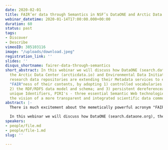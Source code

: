 ```yaml
---
date: 2020-02-01
title: FAIR’er data through Semantics in NSF’s DataONE and Arctic Data Center
webinar_datetime: 2020-01-14T17:00:00.000+00:00
duration: 60
status: past
tags:
- Discover
- Describe
vimeoID: 385103116
image: "/uploads/download.jpeg"
registration_link: ''
slides: ''
disqus_shortname: fairer-data-through-semantics
short_abstract: In this webinar we will discuss how DataONE (search.dataone.org),
  the Arctic Data Center (arcticdata.io) and Environmental Data Initiative (environmentaldatainitiative.org)
  research data repositories are extending their Metadata services to enhance the
  "FAIR"ness of their contents, by adopting 1) controlled vocabularies or Ontologies;
  2) the RDF/RDFS data model and schema; and 3) persistent dereferenceable globally
  unique Identifiers, PIRI's - three essential Semantic Web technologies for realizing
  the vision of a more transparent and integrated scientific data commons
abstract: |-
  There is much excitement about the memetically powerful acronym "FAIR", that frames some principles for better management and stewardship of Scientific Data: that these be Findable, Accessible, Interoperable, and Re-usable (Wilkinson et al. 2016; doi: 10.1038/sdata.2016.18).

  In this webinar we will discuss how DataONE (search.dataone.org), the Arctic Data Center (arcticdata.io) and Environmental Data Initiative (environmentaldatainitiative.org) research data repositories are extending their Metadata services to enhance the "FAIR"ness of their contents, by adopting 1) controlled vocabularies or Ontologies; 2) the RDF/RDFS data model and schema; and 3) persistent dereferenceable globally unique Identifiers, PIRI's - three essential Semantic Web technologies for realizing the vision of a more transparent and integrated scientific data commons, that were endorsed by the authors of the FAIR guidelines (if you read the paper carefully!).
speakers:
- people/file.md
- people/file-1.md
slug: ''

---
```

